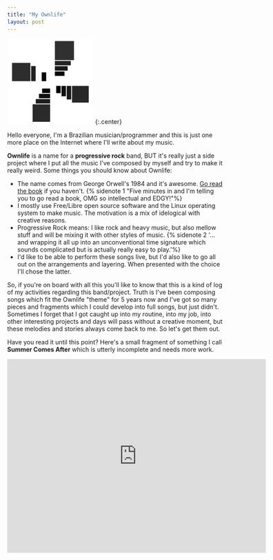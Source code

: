 ```yaml
---
title: "My Ownlife"
layout: post
---
```


![](/assets/img/logo.png)
{:.center}

Hello everyone, I'm a Brazilian musician/programmer and this is just one more place on the Internet where I'll write about my music.

**Ownlife** is a name for a **progressive rock** band, BUT it's really just a side project where I put all the music I've composed by myself and try to make it really weird. Some things you should know about Ownlife:

  * The name comes from George Orwell's 1984 and it's awesome. [Go read the book](http://www.openculture.com/free_ebooks) if you haven't. {% sidenote 1 "Five minutes in and I'm telling you to go read a book, OMG so intellectual and EDGY!"%}
  * I mostly use Free/Libre open source software and the Linux operating system to make music. The motivation is a mix of idelogical with creative reasons.
  * Progressive Rock means: I like rock and heavy music, but also mellow stuff and will be mixing it with other styles of music. {% sidenote 2 '... and wrapping it all up into an unconventional time signature which sounds complicated but is actually really easy to play.'%}
  * I'd like to be able to perform these songs live, but I'd also like to go all out on the arrangements and layering. When presented with the choice I'll chose the latter.

So, if you're on board with all this you'll like to know that this is a kind of log of my activities regarding this band/project. Truth is I've been composing songs which fit the Ownlife "theme" for 5 years now and I've got so many pieces and fragments which I could develop into full songs, but just didn't. Sometimes I forget that I got caught up into my routine, into my job, into other interesting projects and days will pass without a creative moment, but these melodies and stories always come back to me. So let's get them out.

Have you read it until this point? Here's a small fragment of something I call **Summer Comes After** which is utterly incomplete and needs more work.

<iframe width="600" height="450" scrolling="no" frameborder="no" src="https://w.soundcloud.com/player/?url=https%3A//api.soundcloud.com/tracks/226390836%3Fsecret_token%3Ds-HL7gh&amp;auto_play=false&amp;hide_related=false&amp;show_comments=true&amp;show_user=true&amp;show_reposts=false&amp;visual=true"></iframe>

